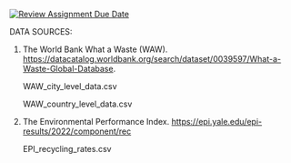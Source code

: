 [![Review Assignment Due Date](https://classroom.github.com/assets/deadline-readme-button-24ddc0f5d75046c5622901739e7c5dd533143b0c8e959d652212380cedb1ea36.svg)](https://classroom.github.com/a/g_e38bz1)

DATA SOURCES:

1. The World Bank What a Waste (WAW). https://datacatalog.worldbank.org/search/dataset/0039597/What-a-Waste-Global-Database.

   WAW_city_level_data.csv

   WAW_country_level_data.csv

3. The Environmental Performance Index. https://epi.yale.edu/epi-results/2022/component/rec

   EPI_recycling_rates.csv
